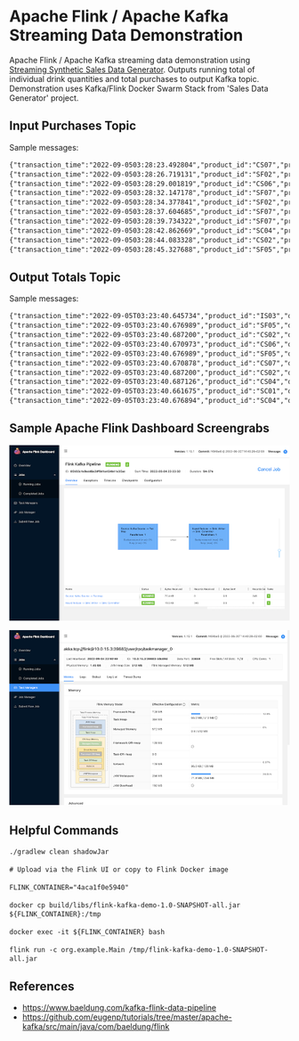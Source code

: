 # Apache Flink / Apache Kafka Streaming Data Demonstration

Apache Flink / Apache Kafka streaming data demonstration
using [Streaming Synthetic Sales Data Generator](https://github.com/garystafford/streaming-sales-generator). Outputs
running total of individual drink quantities and total purchases to output Kafka topic. Demonstration uses Kafka/Flink 
Docker Swarm Stack from 'Sales Data Generator' project.

## Input Purchases Topic

Sample messages:

```txt
{"transaction_time":"2022-09-0503:28:23.492804","product_id":"CS07","price":4.99,"quantity":1,"is_member":false,"member_discount":0.0,"add_supplements":false,"supplement_price":0.0,"total_purchase":4.99}
{"transaction_time":"2022-09-0503:28:26.719131","product_id":"SF02","price":5.99,"quantity":3,"is_member":true,"member_discount":0.1,"add_supplements":true,"supplement_price":1.99,"total_purchase":21.55}
{"transaction_time":"2022-09-0503:28:29.001819","product_id":"CS06","price":4.99,"quantity":3,"is_member":true,"member_discount":0.1,"add_supplements":false,"supplement_price":0.0,"total_purchase":13.47}
{"transaction_time":"2022-09-0503:28:32.147178","product_id":"SF07","price":5.99,"quantity":2,"is_member":true,"member_discount":0.1,"add_supplements":false,"supplement_price":0.0,"total_purchase":10.78}
{"transaction_time":"2022-09-0503:28:34.377841","product_id":"SF02","price":5.99,"quantity":2,"is_member":true,"member_discount":0.1,"add_supplements":true,"supplement_price":1.99,"total_purchase":14.36}
{"transaction_time":"2022-09-0503:28:37.604685","product_id":"SF07","price":5.99,"quantity":1,"is_member":false,"member_discount":0.0,"add_supplements":true,"supplement_price":1.99,"total_purchase":7.98}
{"transaction_time":"2022-09-0503:28:39.734322","product_id":"SF07","price":5.99,"quantity":1,"is_member":true,"member_discount":0.1,"add_supplements":false,"supplement_price":0.0,"total_purchase":5.39}
{"transaction_time":"2022-09-0503:28:42.862669","product_id":"SC04","price":5.99,"quantity":1,"is_member":false,"member_discount":0.0,"add_supplements":true,"supplement_price":1.99,"total_purchase":7.98}
{"transaction_time":"2022-09-0503:28:44.083328","product_id":"CS02","price":4.99,"quantity":1,"is_member":false,"member_discount":0.0,"add_supplements":false,"supplement_price":0.0,"total_purchase":4.99}
{"transaction_time":"2022-09-0503:28:45.327688","product_id":"SF05","price":5.99,"quantity":1,"is_member":true,"member_discount":0.1,"add_supplements":false,"supplement_price":0.0,"total_purchase":5.39}
```

## Output Totals Topic

Sample messages:

```txt
{"transaction_time":"2022-09-05T03:23:40.645734","product_id":"IS03","quantity":25,"total_purchases":138.06999}
{"transaction_time":"2022-09-05T03:23:40.676989","product_id":"SF05","quantity":17,"total_purchases":125.29001}
{"transaction_time":"2022-09-05T03:23:40.687200","product_id":"CS02","quantity":19,"total_purchases":107.240005}
{"transaction_time":"2022-09-05T03:23:40.670973","product_id":"CS06","quantity":13,"total_purchases":73.31999}
{"transaction_time":"2022-09-05T03:23:40.676989","product_id":"SF05","quantity":19,"total_purchases":141.25002}
{"transaction_time":"2022-09-05T03:23:40.670878","product_id":"CS07","quantity":19,"total_purchases":99.86997}
{"transaction_time":"2022-09-05T03:23:40.687200","product_id":"CS02","quantity":20,"total_purchases":112.23}
{"transaction_time":"2022-09-05T03:23:40.687126","product_id":"CS04","quantity":11,"total_purchases":58.869995}
{"transaction_time":"2022-09-05T03:23:40.661675","product_id":"SC01","quantity":14,"total_purchases":92.600006}
{"transaction_time":"2022-09-05T03:23:40.676894","product_id":"SC04","quantity":17,"total_purchases":112.15999}
```

## Sample Apache Flink Dashboard Screengrabs

![Apache Flink Dashboard 1](screengrabs/flink_dashboard1.png)

![Apache Flink Dashboard 2](screengrabs/flink_dashboard2.png)

## Helpful Commands

```shell
./gradlew clean shadowJar

# Upload via the Flink UI or copy to Flink Docker image

FLINK_CONTAINER="4aca1f0e5940"

docker cp build/libs/flink-kafka-demo-1.0-SNAPSHOT-all.jar ${FLINK_CONTAINER}:/tmp

docker exec -it ${FLINK_CONTAINER} bash

flink run -c org.example.Main /tmp/flink-kafka-demo-1.0-SNAPSHOT-all.jar
```

## References

* <https://www.baeldung.com/kafka-flink-data-pipeline>
* <https://github.com/eugenp/tutorials/tree/master/apache-kafka/src/main/java/com/baeldung/flink>